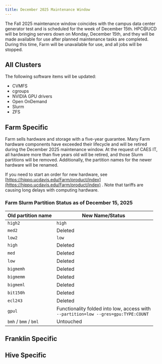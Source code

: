 ```yaml
---
title: December 2025 Maintenance Window
---
```


The Fall 2025 maintenance window coincides with the campus data center generator test and is scheduled for the week of
December 15th. HPC@UCD will be bringing servers down on Monday, December 15th, and they will be made available for use
after planned maintenance tasks are completed. During this time, Farm will be unavailable for use, and all jobs will be
stopped.

## All Clusters

The following software items will be updated:

- CVMFS
- cgroups
- NVIDIA GPU drivers
- Open OnDemand
- Slurm
- ZFS

## Farm Specific

Farm sells hardware and storage with a five-year guarantee. Many Farm hardware components have exceeded their lifecycle
and will be retired during the December 2025 maintenance window. At the request of CAES IT, all hardware more than five
years old will be retired, and those Slurm partitions will be removed. Additionally, the partition names for the newer
hardware will be renamed.

If you need to start an order for new hardware, see
[https://hippo.ucdavis.edu/Farm/product/index](https://hippo.ucdavis.edu/Farm/product/index) . Note that tariffs are
causing long delays with computing hardware.

### Farm Slurm Partition Status as of December 15, 2025

| Old partition name    | New Name/Status                                                                         |
| --------------------- | --------------------------------------------------------------------------------------- |
| `high2`               | `high`                                                                                  |
| `med2`                | Deleted                                                                                 |
| `low2`                | `low`                                                                                   |
| `high`                | Deleted                                                                                 |
| `med`                 | Deleted                                                                                 |
| `low`                 | Deleted                                                                                 |
| `bigmemh`             | Deleted                                                                                 |
| `bigmemm`             | Deleted                                                                                 |
| `bigmeml`             | Deleted                                                                                 |
| `bit150h`             | Deleted                                                                                 |
| `ecl243`              | Deleted                                                                                 |
| `gpul`                | Functionality folded into low, access with <br/>`--partition=low --gres=gpu:TYPE:COUNT` |
| `bmh` / `bmm` / `bml` | Untouched                                                                               |

## Franklin Specific

## Hive Specific
